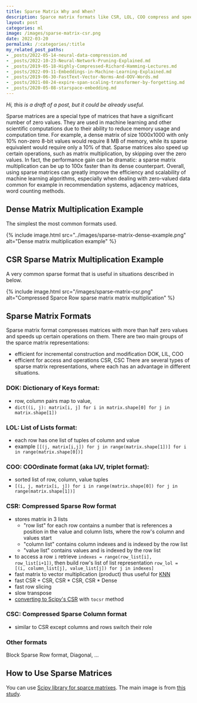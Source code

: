 ```yaml
---
title: Sparse Matrix Why and When?
description: Sparce matrix formats like CSR, LOL, COO compress and speed up certain operations on mostly zero matrices
layout: post
categories: ml
image: /images/sparse-matrix-csr.png
date: 2022-03-20
permalink: /:categories/:title
my_related_post_paths:
- _posts/2022-05-14-neural-data-compression.md
- _posts/2022-10-23-Neural-Network-Pruning-Explained.md
- _posts/2019-05-18-Highly-Compressed-Richard-Hamming-Lectures.md
- _posts/2022-09-11-Embeddings-in-Machine-Learning-Explained.md
- _posts/2019-06-30-FastText-Vector-Norms-And-OOV-Words.md
- _posts/2021-08-24-expire-span-scaling-transformer-by-forgetting.md
- _posts/2020-05-08-starspace-embedding.md
---
```




*Hi, this is a draft of a post, but it could be already useful.*

Sparse matrices are a special type of matrices that have a significant number of zero values. They are used in machine learning and other scientific computations due to their ability to reduce memory usage and computation time. For example, a dense matrix of size 1000x1000 with only 10% non-zero 8-bit values would require 8 MB of memory, while its sparse equivalent would require only a 10% of that. Sparse matrices also speed up certain operations, such as matrix multiplication, by skipping over the zero values. In fact, the performance gain can be dramatic: a sparse matrix multiplication can be up to 100x faster than its dense counterpart. Overall, using sparse matrices can greatly improve the efficiency and scalability of machine learning algorithms, especially when dealing with zero-valued data common for example in recommendation systems, adjacency matrices, word counting methods.



## Dense Matrix Multiplication Example
The simplest the most common formats used.

{% include image.html src="../images/sparse-matrix-dense-example.png" alt="Dense matrix multiplication example" %}


## CSR Sparse Matrix Multiplication Example
A very common sparse format that is useful in situations described in below.

{% include image.html src="/images/sparse-matrix-csr.png" alt="Compressed Sparce Row sparse matrix matrix multiplication" %}


## Sparse Matrix Formats
Sparse matrix format compresses matrices with more than half zero values and speeds up certain operations on them.
There are two main groups of the sparce matrix representations: 
- efficient for incremental construction and modification DOK, LIL, COO
- efficient for access and operations CSR, CSC
There are several types of sparse matrix representations, where each has an advantage in different situations.
 

### DOK: Dictionary of Keys format:
- row, column pairs map to value,
- `dict((i, j): matrix[i, j] for i in matrix.shape[0] for j in matrix.shape[1])`


### LOL: List of Lists format:
- each row has one list of tuples of column and value
- example `[[(j, matrix[i,j]) for j in range(matrix.shape[1])] for i in range(matrix.shape[0])]`
  

### COO: COOrdinate format (aka IJV, triplet format):
- sorted list of row, column, value tuples
- `[(i, j, matrix[i, j]) for i in range(matrix.shape[0]) for j in range(matrix.shape[1])]`
 

### CSR: Compressed Sparse Row format
- stores matrix in 3 lists
  - "row list" for each row contains a number that is references a position in the value and column lists, where the row's column and values start
  - "column list" contains column indexes and is indexed by the row list
  - "value list" contains values and is indexed by the row list
- to access a row `i` retrieve `indexes = range(row_list[i], row_list[i+1])`, then build row's list of list representation `row_lol = [(i, column_list[j], value_list[j]) for j in indexes]`
- fast matrix to vector multiplication (product) thus useful for [KNN](https://en.wikipedia.org/wiki/K-nearest_neighbors_algorithm)
- fast CSR + CSR, CSR * CSR, CSR * Dense
- fast row slicing
- slow transpose
- [converting to Scipy's CSR](https://docs.scipy.org/doc/scipy/reference/generated/scipy.sparse.csr_matrix.html) with `tocsr` method


### CSC: Compressed Sparse Column format
- similar to CSR except columns and rows switch their role
 
### Other formats
Block Sparse Row format, Diagonal, ...


## How to Use Sparse Matrices
You can use [Scipy library for sparce matrixes](https://docs.scipy.org/doc/scipy/reference/sparse.html#usage-information).
The main image is from [this study](https://citeseerx.ist.psu.edu/viewdoc/download?doi=10.1.1.140.9761&rep=rep1&type=pdf).

